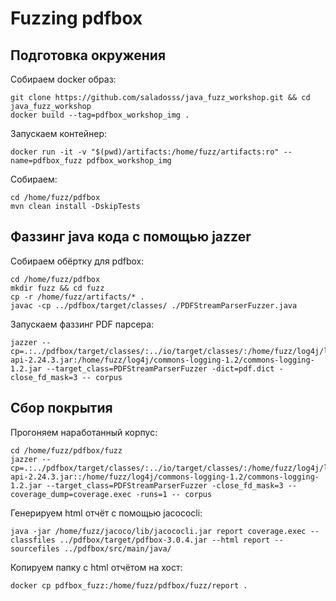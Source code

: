 # Fuzzing pdfbox

## Подготовка окружения

Собираем docker образ:

``` #bash
git clone https://github.com/saladosss/java_fuzz_workshop.git && cd java_fuzz_workshop
docker build --tag=pdfbox_workshop_img .
```

Запускаем контейнер:

``` #bash
docker run -it -v "$(pwd)/artifacts:/home/fuzz/artifacts:ro" --name=pdfbox_fuzz pdfbox_workshop_img
```

Собираем:

``` #bash
cd /home/fuzz/pdfbox
mvn clean install -DskipTests
```

## Фаззинг java кода с помощью jazzer

Cобираем обёртку для pdfbox:

``` #bash
cd /home/fuzz/pdfbox
mkdir fuzz && cd fuzz
cp -r /home/fuzz/artifacts/* .
javac -cp ../pdfbox/target/classes/ ./PDFStreamParserFuzzer.java
```

Запускаем фаззинг PDF парсера:

``` #bash
jazzer --cp=.:../pdfbox/target/classes/:../io/target/classes/:/home/fuzz/log4j/log4j-api-2.24.3.jar:/home/fuzz/log4j/commons-logging-1.2/commons-logging-1.2.jar --target_class=PDFStreamParserFuzzer -dict=pdf.dict -close_fd_mask=3 -- corpus
```

## Сбор покрытия

Прогоняем наработанный корпус:

``` #bash
cd /home/fuzz/pdfbox/fuzz
jazzer --cp=.:../pdfbox/target/classes/:../io/target/classes/:/home/fuzz/log4j/log4j-api-2.24.3.jar::/home/fuzz/log4j/commons-logging-1.2/commons-logging-1.2.jar --target_class=PDFStreamParserFuzzer -close_fd_mask=3 --coverage_dump=coverage.exec -runs=1 -- corpus
```

Генерируем html отчёт с помощью jacococli:

``` #bash
java -jar /home/fuzz/jacoco/lib/jacococli.jar report coverage.exec --classfiles ../pdfbox/target/pdfbox-3.0.4.jar --html report --sourcefiles ../pdfbox/src/main/java/
```

Копируем папку с html отчётом на хост:

``` #bash
docker cp pdfbox_fuzz:/home/fuzz/pdfbox/fuzz/report .
```
